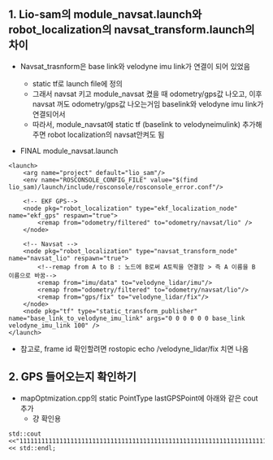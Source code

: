 ## 1. Lio-sam의 module_navsat.launch와 robot_localization의 navsat_transform.launch의 차이
- Navsat_trasnform은 base link와 velodyne imu link가 연결이 되어 있었음 
  - static tf로 launch file에 정의
  - 그래서 navsat 키고 module_navsat 켰을 때 odometry/gps값 나오고, 이후 navsat 꺼도 odometry/gps값 나오는거임 baselink와 velodyne imu link가 연결되어서
  - 따라서, module_navsat에 static tf (baselink to velodyneimulink) 추가해주면 robot localization의 navsat안켜도 됨

- FINAL module_navsat.launch
```
<launch>
    <arg name="project" default="lio_sam"/>
    <env name="ROSCONSOLE_CONFIG_FILE" value="$(find lio_sam)/launch/include/rosconsole/rosconsole_error.conf"/>

    <!-- EKF GPS-->
    <node pkg="robot_localization" type="ekf_localization_node" name="ekf_gps" respawn="true">
        <remap from="odometry/filtered" to="odometry/navsat/lio" />
    </node>

    <!-- Navsat -->
    <node pkg="robot_localization" type="navsat_transform_node" name="navsat_lio" respawn="true">
        <!--remap from A to B : 노드에 B로써 A토픽을 연결함 > 즉 A 이름을 B 이름으로 바꿈-->
        <remap from="imu/data" to="velodyne_lidar/imu"/>
        <remap from="odometry/filtered" to="odometry/navsat/lio"/>
        <remap from="gps/fix" to="velodyne_lidar/fix"/>
    </node>
    <node pkg="tf" type="static_transform_publisher" name="base_link_to_velodyne_imu_link" args="0 0 0 0 0 0 base_link velodyne_imu_link 100" />
</launch>
```
- 참고로, frame id 확인할려면 rostopic echo /velodyne_lidar/fix 치면 나옴

## 2. GPS 들어오는지 확인하기
- mapOptmization.cpp의 static PointType lastGPSPoint에 아래와 같은 cout 추가
  - 걍 확인용 
```
std::cout <<"1111111111111111111111111111111111111111111111111111111111111111111111111111111111111111111111111111111111111111111111!!!!" << std::endl;
```

